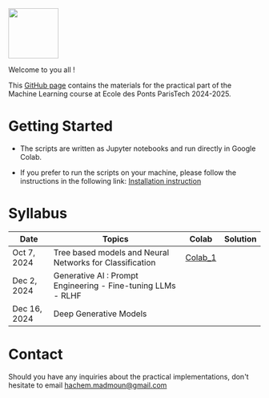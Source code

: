 <img src="https://drive.google.com/uc?export=view&id=12t-JTO4co2ZDxqdmNOOZG104izf5bSye" height="100"/>

Welcome to you all !

This [GitHub page](https://hm-ai.github.io/ml-enpc/) contains the materials for the practical part of the Machine Learning course at Ecole des Ponts ParisTech 2024-2025.


# Getting Started
* The scripts are written as Jupyter notebooks and run directly in Google Colab.

* If you prefer to run the scripts on your machine, please follow the instructions in the following link: [Installation instruction](https://colab.research.google.com/drive/1GtAF3kuPGDhxRYacLVUMm5S8f1uBA_oM?usp=sharing)


# Syllabus

| Date         | Topics                                                       | Colab                                                                                            | Solution | 
|--------------|--------------------------------------------------------------|--------------------------------------------------------------------------------------------------|----------|
| Oct 7, 2024  | Tree based models and Neural Networks for Classification     | [Colab_1](https://colab.research.google.com/drive/1rXT7zlnBdtly0-UgSHMi5LOdGIycKaPL?usp=sharing) |          | 
| Dec 2, 2024  | Generative AI : Prompt Engineering - Fine-tuning LLMs - RLHF |                                                                                                  |          | 
| Dec 16, 2024 | Deep Generative Models                                       |                                                                                                  |          | 

# Contact
Should you have any inquiries about the practical implementations, don't hesitate to email hachem.madmoun@gmail.com